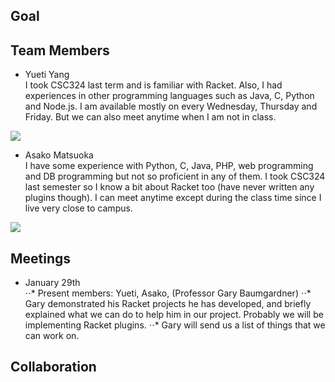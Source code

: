 ## Goal

## Team Members
* Yueti Yang <br/>
I took CSC324 last term and is familiar with Racket. Also, I had experiences in other programming languages such as Java, C, Python and Node.js. I am available mostly on every Wednesday, Thursday and Friday. But we can also meet anytime when I am not in class. 

![](https://github.com/csc301-winter-2016/project-team12/doc/phase1/elsie_schedule.png)

* Asako Matsuoka <br/>
I have some experience with Python, C, Java, PHP, web programming and DB programming but not so proficient in any of them. I took CSC324 last semester so I know a bit about Racket too (have never written any plugins though). I can meet anytime except during the class time since I live very close to campus. 

![](https://github.com/csc301-winter-2016/project-team12/doc/phase1/asako_schedule.png)

## Meetings
* January 29th <br/>
⋅⋅* Present members: Yueti, Asako, (Professor Gary Baumgardner)
⋅⋅* Gary demonstrated his Racket projects he has developed, and briefly explained what we can do to help him in our project. Probably we will be implementing Racket plugins.
⋅⋅* Gary will send us a list of things that we can work on.

## Collaboration
